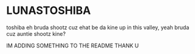 # LUNASTOSHIBA
toshiba
eh bruda shootz cuz ehat be da kine up in this valley, yeah bruda cuz auntie shootz kine?


IM ADDING SOMETHING TO THE README THANK U
